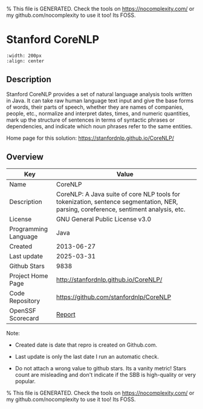 
% This file is GENERATED. Check the tools on https://nocomplexity.com/ or my github.com/nocomplexity to use it too! Its FOSS. 

# Stanford CoreNLP


```{image} https://stanfordnlp.github.io/CoreNLP/assets/images/corenlp-title.png 
:width: 200px 
:align: center 
```

## Description 

Stanford CoreNLP provides a set of natural language analysis tools written in Java. It can take raw human language text input and give the base forms of words, their parts of speech, whether they are names of companies, people, etc., normalize and interpret dates, times, and numeric quantities, mark up the structure of sentences in terms of syntactic phrases or dependencies, and indicate which noun phrases refer to the same entities. 

Home page for this solution: https://stanfordnlp.github.io/CoreNLP/ 

## Overview 

| Key | Value |
| --- | --- |
| Name | CoreNLP |
| Description | CoreNLP: A Java suite of core NLP tools for tokenization, sentence segmentation, NER, parsing, coreference, sentiment analysis, etc. |
| License | GNU General Public License v3.0 |
| Programming Language | Java |
| Created | 2013-06-27 |
| Last update | 2025-03-31 |
| Github Stars | 9838 |
| Project Home Page | http://stanfordnlp.github.io/CoreNLP/ |
| Code Repository | https://github.com/stanfordnlp/CoreNLP |
| OpenSSF Scorecard | [Report](https://securityscorecards.dev/viewer/?uri=github.com/stanfordnlp/CoreNLP) |

Note:
 - Created date is date that repro is created on Github.com. 

- Last update is only the last date I run an automatic check. 

- Do not attach a wrong value to github stars. Its a vanity metric! Stars count are misleading and 
don't indicate if the SBB is high-quality or very popular.

% This file is GENERATED. Check the tools on https://nocomplexity.com/ or my github.com/nocomplexity to use it too! Its FOSS. 

